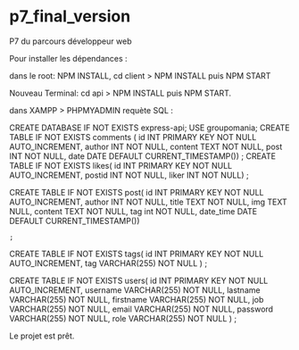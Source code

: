 # p7_final_version
P7 du parcours développeur web 

Pour installer les dépendances : 

dans le root: NPM INSTALL,
cd client > NPM INSTALL puis NPM START

Nouveau Terminal:
cd api > NPM INSTALL puis NPM START.

dans XAMPP > PHPMYADMIN requète SQL : 

CREATE DATABASE IF NOT EXISTS express-api;
USE groupomania;
CREATE TABLE IF NOT EXISTS comments (
    id INT PRIMARY KEY NOT NULL AUTO_INCREMENT,
    author INT NOT NULL,
    content TEXT NOT NULL,
    post INT NOT NULL,
    date DATE DEFAULT CURRENT_TIMESTAMP())
   ;
CREATE TABLE IF NOT EXISTS likes(
    id INT PRIMARY KEY NOT NULL AUTO_INCREMENT,
    postid INT NOT NULL,
    liker INT NOT NULL)
    ;
    
CREATE TABLE IF NOT EXISTS post(
    id INT PRIMARY KEY NOT NULL AUTO_INCREMENT,
    author INT NOT NULL,
    title TEXT NOT NULL,
    img TEXT NULL,
    content TEXT NOT NULL,
    tag int NOT NULL,
   date_time DATE DEFAULT CURRENT_TIMESTAMP())

    ;
    
 CREATE TABLE IF NOT EXISTS tags(
     id INT PRIMARY KEY NOT NULL AUTO_INCREMENT,
     tag VARCHAR(255) NOT NULL
 )
;
 
 CREATE TABLE IF NOT EXISTS users(
     id INT PRIMARY KEY NOT NULL AUTO_INCREMENT,
     username VARCHAR(255) NOT NULL,
      lastname VARCHAR(255) NOT NULL,
      firstname VARCHAR(255) NOT NULL,
      job VARCHAR(255) NOT NULL,
      email VARCHAR(255) NOT NULL,
      password VARCHAR(255) NOT NULL,
      role VARCHAR(255) NOT NULL
 )
 ;
 
 Le projet est prêt. 
